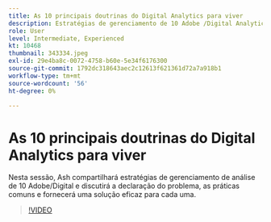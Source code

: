 ```yaml
---
title: As 10 principais doutrinas do Digital Analytics para viver
description: Estratégias de gerenciamento de 10 Adobe /Digital Analytics e discutir a descrição do problema, práticas comuns e fornecer uma solução eficaz para cada um.
role: User
level: Intermediate, Experienced
kt: 10468
thumbnail: 343334.jpeg
exl-id: 29e4ba8c-0072-4758-b60e-5e34f6176300
source-git-commit: 1792dc318643aec2c12613f621361d72a7a918b1
workflow-type: tm+mt
source-wordcount: '56'
ht-degree: 0%

---
```


# As 10 principais doutrinas do Digital Analytics para viver

Nesta sessão, Ash compartilhará estratégias de gerenciamento de análise de 10 Adobe/Digital e discutirá a declaração do problema, as práticas comuns e fornecerá uma solução eficaz para cada uma.

>[!VIDEO](https://video.tv.adobe.com/v/343334/?quality=12&learn=on)
